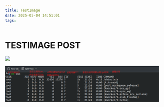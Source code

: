 ```yaml
---
title: TestImage
date: 2025-05-04 14:51:01
tags:
---
```

# TESTIMAGE POST
![](ps.png)

![](TestImage/ps.png)
